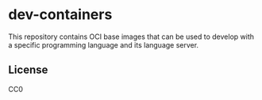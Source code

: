 # dev-containers

This repository contains OCI base images that can be used to develop with a
specific programming language and its language server.

## License

CC0

